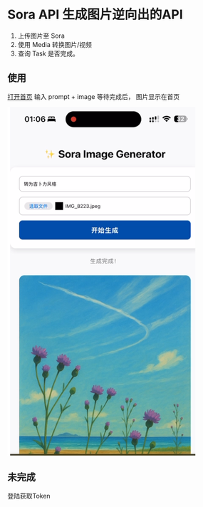 # Sora API 生成图片逆向出的API

1. 上传图片至 Sora
2. 使用 Media 转换图片/视频
3. 查询 Task 是否完成。

## 使用

[打开首页](https://localhost:8080)
输入 prompt + image
等待完成后， 图片显示在首页

![生成结果](doc\img.png)

## 未完成
登陆获取Token
